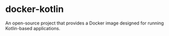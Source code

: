 # docker-kotlin
An open-source project that provides a Docker image designed for running Kotlin-based applications.
